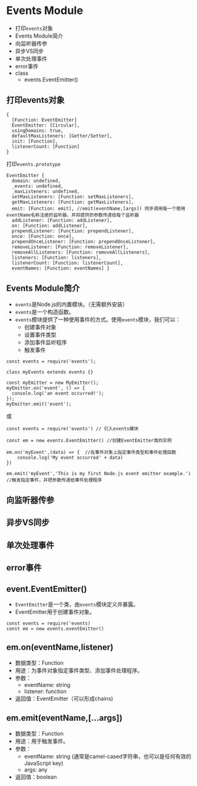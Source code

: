 # Events Module
- 打印`events`对象
- Events Module简介
- 向监听器传参
- 异步VS同步
- 单次处理事件
- error事件
- class
    - events.EventEmitter()

## 打印events对象
```
{
  [Function: EventEmitter]
  EventEmitter: [Circular],
  usingDomains: true,
  defaultMaxListeners: [Getter/Setter],
  init: [Function],
  listenerCount: [Function] 
}
```
打印`events.prototype`

```
EventEmitter {
  domain: undefined,
  _events: undefined,
  _maxListeners: undefined,
  setMaxListeners: [Function: setMaxListeners],
  getMaxListeners: [Function: getMaxListeners],
  emit: [Function: emit], //emit(eventName,[args]) 同步调用每一个使用eventName名称注册的监听器，并将提供的参数传递给每个监听器   
  addListener: [Function: addListener],
  on: [Function: addListener],
  prependListener: [Function: prependListener],
  once: [Function: once],
  prependOnceListener: [Function: prependOnceListener],
  removeListener: [Function: removeListener],
  removeAllListeners: [Function: removeAllListeners],
  listeners: [Function: listeners],
  listenerCount: [Function: listenerCount],
  eventNames: [Function: eventNames] }
```

## Events Module简介
- `events`是Node.js的内置模块。（无需额外安装）
- `events`是一个构造函数。
- `events`模块提供了一种使用事件的方式。使用`events`模块，我们可以：
  - 创建事件对象
  - 设置事件类型
  - 添加事件监听程序
  - 触发事件

```
const events = require('events');

class myEvents extends events {}

const myEmitter = new MyEmitter();
myEmitter.on('event', () => {
  console.log('an event occurred!');
});
myEmitter.emit('event');
```
或
```
const events = require('events') // 引入events模块

const em = new events.EventEmitter() //创建EventEmitter类的实例

em.on('myEvent',(data) => {  //在事件对象上指定事件类型和事件处理函数
    console.log('My event occurred' + data)
})

em.emit('myEvent','This is my first Node.js event emitter example.') //触发指定事件，并把参数传递给事件处理程序
```
## 向监听器传参
## 异步VS同步
## 单次处理事件
## error事件
## event.EventEmitter()
- `EventEmitter`是一个类，由`events`模块定义并暴露。
- EventEmitter用于创建事件对象。

```
const events = require('events)
const em = new events.eventEmitter()
```

## em.on(eventName,listener)
- 数据类型：Function
- 用途：为事件对象指定事件类型、添加事件处理程序。
- 参数：
  - eventName: string
  - listener: function
- 返回值：EventEmitter（可以形成chains)

## em.emit(eventName,[...args])
- 数据类型：Function
- 用途：用于触发事件。
- 参数：
  - eventName: string (通常是camel-cased字符串，也可以是任何有效的JavaScript key) 
  - args: any
- 返回值：boolean